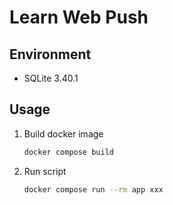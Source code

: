 # Learn Web Push

## Environment

-   SQLite 3.40.1

## Usage

1.  Build docker image

    ```sh
    docker compose build
    ```

2.  Run script

    ```sh
    docker compose run --rm app xxx
    ```
